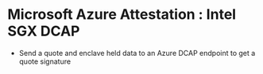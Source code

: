 # Microsoft Azure Attestation : Intel SGX DCAP

- Send a quote and enclave held data to an Azure DCAP endpoint to get a quote signature
